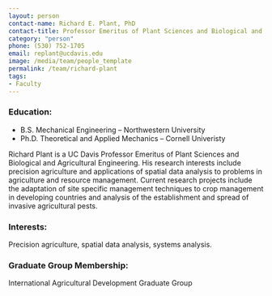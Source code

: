 ```yaml
---
layout: person
contact-name: Richard E. Plant, PhD
contact-title: Professor Emeritus of Plant Sciences and Biological and Agricultural Engineering Hanoi University of Agriculture Curricula Development in Crop Science and Management
category: "person"
phone: (530) 752-1705
email: replant@ucdavis.edu
image: /media/team/people_template
permalink: /team/richard-plant
tags:
- Faculty
---
```


<h3>Education:</h3>
<ul>
<li>B.S. Mechanical Engineering – Northwestern University</li>
<li>Ph.D. Theoretical and Applied Mechanics – Cornell Univeristy</li>
</ul>

<p>Richard Plant is a UC Davis Professor Emeritus of Plant Sciences and Biological and Agricultural Engineering. His research interests include precision agriculture and applications of spatial data analysis to problems in agriculture and resource management. Current research projects include the adaptation of site specific management techniques to crop management in developing countries and analysis of the establishment and spread of invasive agricultural pests.</p>

<h3>Interests:</h3>
<p>Precision agriculture, spatial data analysis, systems analysis.</p>

<h3>Graduate Group Membership:</h3>
<p>International Agricultural Development Graduate Group</p>
